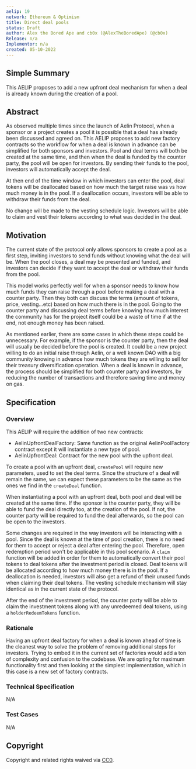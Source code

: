 ```yaml
---
aelip: 19
network: Ethereum & Optimism
title: Direct deal pools
status: Draft
author: Alex the Bored Ape and cb0x (@AlexTheBoredApe) (@cb0x)
Release: n/a
Implementor: n/a
created: 05-10-2022
---
```


## Simple Summary

<!--"If you can't explain it simply, you don't understand it well enough." Simply describe the outcome the proposed changes intends to achieve. This should be non-technical and accessible to a casual community member.-->

This AELIP proposes to add a new upfront deal mechanism for when a deal is already known during the creation of a pool.

## Abstract

<!--A short (~200 word) description of the proposed change, the abstract should clearly describe the proposed change. This is what *will* be done if the AELIP is implemented, not *why* it should be done or *how* it will be done. If the AELIP proposes deploying a new contract, write, "we propose to deploy a new contract that will do x".-->

As observed multiple times since the launch of Aelin Protocol, when a sponsor or a project creates a pool it is possible that a deal has already been discussed and agreed on. This AELIP proposes to add new factory contracts so the workflow for when a deal is known in advance can be simplified for both sponsors and investors. Pool and deal terms will both be created at the same time, and then when the deal is funded by the counter party, the pool will be open for investors. By sending their funds to the pool, investors will automatically accept the deal.

At then end of the time window in which investors can enter the pool, deal tokens will be deallocated based on how much the target raise was vs how much money is in the pool. If a deallocation occurs, investors will be able to withdraw their funds from the deal.

No change will be made to the vesting schedule logic. Investors will be able to claim and vest their tokens according to what was decided in the deal.

## Motivation

<!--This is the problem statement. This is the *why* of the AELIP. It should clearly explain *why* the current state of the protocol is inadequate.  It is critical that you explain *why* the change is needed, if the AELIP proposes changing how something is calculated, you must address *why* the current calculation is inaccurate or wrong. This is not the place to describe how the AELIP will address the issue!-->

The current state of the protocol only allows sponsors to create a pool as a first step, inviting investors to send funds without knowing what the deal will be. When the pool closes, a deal may be presented and funded, and investors can decide if they want to accept the deal or withdraw their funds from the pool.

This model works perfectly well for when a sponsor needs to know how much funds they can raise through a pool before making a deal with a counter party. Then they both can discuss the terms (amount of tokens, price, vesting...etc) based on how much there is in the pool. Going to the counter party and discussing deal terms before knowing how much interest the community has for the project itself could be a waste of time if at the end, not enough money has been raised.

As mentioned earlier, there are some cases in which these steps could be unnecessary. For example, if the sponsor is the counter party, then the deal will usually be decided before the pool is created. It could be a new project willing to do an initial raise through Aelin, or a well known DAO with a big community knowing in advance how much tokens they are willing to sell for their treasury diversification operation. When a deal is known in advance, the process should be simplified for both counter party and investors, by reducing the number of transactions and therefore saving time and money on gas.

## Specification

### Overview

<!--This is a high-level overview of *how* the AELIP will solve the problem. The overview should clearly describe how the new feature will be implemented.-->

This AELIP will require the addition of two new contracts:

- AelinUpfrontDealFactory: Same function as the original AelinPoolFactory contract except it will instantiate a new type of pool.
- AelinUpfrontDeal: Contract for the new pool with the upfront deal.

To create a pool with an upfront deal, `createPool` will require new parameters, used to set the deal terms. Since the structure of a deal will remain the same, we can expect these parameters to be the same as the ones we find in the `createDeal` function.

When instantiating a pool with an upfront deal, both pool and deal will be created at the same time. If the sponsor is the counter party, they will be able to fund the deal directly too, at the creation of the pool. If not, the counter party will be required to fund the deal afterwards, so the pool can be open to the investors.

Some changes are required in the way investors will be interacting with a pool. Since the deal is known at the time of pool creation, there is no need for them to accept or reject a deal after entering the pool. Therefore, open redemption period won't be applicable in this pool scenario. A `claim` function will be added in order for them to automatically convert their pool tokens to deal tokens after the investment period is closed. Deal tokens will be allocated according to how much money there is in the pool. If a deallocation is needed, investors will also get a refund of their unused funds when claiming their deal tokens. The vesting schedule mechanism will stay identical as in the current state of the protocol.

After the end of the investment period, the counter party will be able to claim the investment tokens along with any unredeemed deal tokens, using a `holderRedeemTokens` function.

### Rationale

<!--This is where you explain the reasoning behind how you propose to solve the problem. Why did you propose to implement the change in this way, what were the considerations and trade-offs. The rationale fleshes out what motivated the design and why particular design decisions were made. It should describe alternate designs that were considered and related work. The rationale may also provide evidence of consensus within the community, and should discuss important objections or concerns raised during discussion.-->

Having an upfront deal factory for when a deal is known ahead of time is the cleanest way to solve the problem of removing additional steps for investors. Trying to embed it in the current set of factories would add a ton of complexity and confusion to the codebase. We are opting for maximum functionality first and then looking at the simplest implementation, which in this case is a new set of factory contracts.

### Technical Specification

<!--The technical specification should outline the public API of the changes proposed. That is, changes to any of the interfaces Aelin currently exposes or the creations of new ones.-->

N/A

### Test Cases

<!--Test cases for an implementation are mandatory for AELIPs but can be included with the implementation..-->

N/A

## Copyright

Copyright and related rights waived via [CC0](https://creativecommons.org/publicdomain/zero/1.0/).
